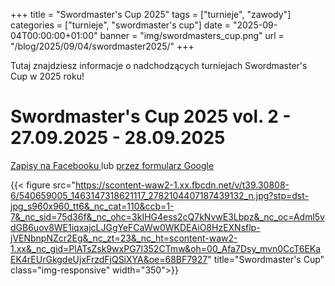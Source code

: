 +++
title = "Swordmaster's Cup 2025"
tags = ["turnieje", "zawody"]
categories = ["turnieje", "swordmaster's cup"]
date = "2025-09-04T00:00:00+01:00"
banner = "img/swordmasters_cup.png"
url = "/blog/2025/09/04/swordmaster2025/"
+++

Tutaj znajdziesz informacje o nadchodzących turniejach Swordmaster's Cup w 2025 roku!


# Swordmaster's Cup 2025 vol. 2 - 27.09.2025 - 28.09.2025

[Zapisy na Facebooku ](https://www.facebook.com/events/812608901433975) lub [przez formularz Google](https://docs.google.com/forms/d/e/1FAIpQLSduNugF6nlK60iAjxGSWkMb1cKUCt0HemwccBGc2Lrb3pylYg/viewform?usp=sharing&ouid=103624408120282758877)

{{< figure src="https://scontent-waw2-1.xx.fbcdn.net/v/t39.30808-6/540659005_1463147318621117_2782104407187439132_n.jpg?stp=dst-jpg_s960x960_tt6&_nc_cat=110&ccb=1-7&_nc_sid=75d36f&_nc_ohc=3kIHG4ess2cQ7kNvwE3Lbpz&_nc_oc=Adml5vdGB6uov8WE1iqxajcLJGgYeFCaWw0WKDEAiO8HzEXNsflp-jVENbnpNZcr2Eg&_nc_zt=23&_nc_ht=scontent-waw2-1.xx&_nc_gid=PlATsZsk9wxPG7l352CTmw&oh=00_Afa7Dsy_mvn0CcT6EKaEK4rEUrGkgdeUjxFrzdFjQSiXYA&oe=68BF7927" title="Swordmaster's Cup" class="img-responsive" width="350">}}